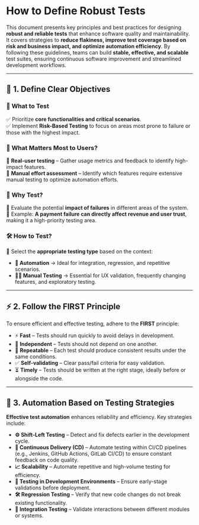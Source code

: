 # **How to Define Robust Tests**  

This document presents key principles and best practices for designing **robust and reliable tests** that enhance software quality and maintainability. It covers strategies to **reduce flakiness, improve test coverage based on risk and business impact, and optimize automation efficiency**. By following these guidelines, teams can build **stable, effective, and scalable** test suites, ensuring continuous software improvement and streamlined development workflows.  

---
## 🚀 **1. Define Clear Objectives**  

### 🎯 **What to Test**  
✅ Prioritize **core functionalities and critical scenarios**.  
✅ Implement **Risk-Based Testing** to focus on areas most prone to failure or those with the highest impact.  

### 👤 **What Matters Most to Users?**  
📌 **Real-user testing** – Gather usage metrics and feedback to identify high-impact features.  
📌 **Manual effort assessment** – Identify which features require extensive manual testing to optimize automation efforts.  

### 🔎 **Why Test?**  
📍 Evaluate the potential **impact of failures** in different areas of the system.  
📍 Example: **A payment failure can directly affect revenue and user trust**, making it a high-priority testing area.  

### 🛠 **How to Test?**  
🔹 Select the **appropriate testing type** based on the context:  
  - **🤖 Automation** → Ideal for integration, regression, and repetitive scenarios.  
  - **🧑‍🔬 Manual Testing** → Essential for UX validation, frequently changing features, and exploratory testing.  

---
## ⚡ **2. Follow the FIRST Principle**  

To ensure efficient and effective testing, adhere to the **FIRST** principle:  
- ⚡ **Fast** – Tests should run quickly to avoid delays in development.  
- 🔗 **Independent** – Tests should not depend on one another.  
- 🔄 **Repeatable** – Each test should produce consistent results under the same conditions.  
- ✅ **Self-validating** – Clear pass/fail criteria for easy validation.  
- ⏳ **Timely** – Tests should be written at the right stage, ideally before or alongside the code.  

---
## 🤖 **3. Automation Based on Testing Strategies**  

**Effective test automation** enhances reliability and efficiency. Key strategies include:  
- **⚙️ Shift-Left Testing** – Detect and fix defects earlier in the development cycle.  
- **🚀 Continuous Delivery (CD)** – Automate testing within CI/CD pipelines (e.g., Jenkins, GitHub Actions, GitLab CI/CD) to ensure constant feedback on code quality.  
- **📈 Scalability** – Automate repetitive and high-volume testing for efficiency.  
- **🔬 Testing in Development Environments** – Ensure early-stage validations before deployment.  
- **🛠 Regression Testing** – Verify that new code changes do not break existing functionality.  
- **🔗 Integration Testing** – Validate interactions between different modules or systems.  

